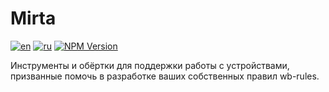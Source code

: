 # Mirta

[![en](https://img.shields.io/badge/lang-en-dimgray.svg?style=flat-square)](https://github.com/wb-mirta/core/blob/latest/packages/mirta/README.md)
[![ru](https://img.shields.io/badge/lang-ru-olivedrab.svg?style=flat-square)](https://github.com/wb-mirta/core/blob/latest/packages/mirta/README.ru.md)
[![NPM Version](https://img.shields.io/npm/v/mirta?style=flat-square)](https://npmjs.com/package/mirta)

Инструменты и обёртки для поддержки работы с устройствами, призванные помочь в разработке ваших собственных правил wb-rules. 
